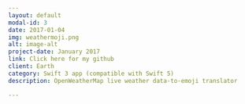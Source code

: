 ```yaml
---
layout: default
modal-id: 3
date: 2017-01-04
img: weathermoji.png
alt: image-alt
project-date: January 2017
link: Click here for my github
client: Earth
category: Swift 3 app (compatible with Swift 5)
description: OpenWeatherMap live weather data-to-emoji translator

---
```

